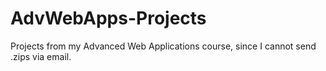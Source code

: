 # AdvWebApps-Projects
Projects from my Advanced Web Applications course, since I cannot send .zips via email.
